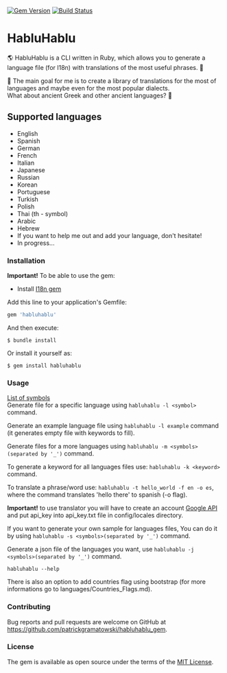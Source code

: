 [![Gem Version](https://badge.fury.io/rb/habluhablu.svg)](https://badge.fury.io/rb/habluhablu)
[![Build Status](https://travis-ci.org/patrickgramatowski/habluhablu_gem.svg?branch=master)](https://travis-ci.org/patrickgramatowski/habluhablu_gem)

# HabluHablu

:earth_americas: HabluHablu is a CLI written in Ruby, which allows you to generate a language file (for I18n) with translations of the most useful phrases. :closed_book:

:dart: The main goal for me is to create a library of translations for the most of languages and maybe even for the most popular dialects.   
What about ancient Greek and other ancient languages? :scroll:

## Supported languages

- English
- Spanish
- German
- French
- Italian
- Japanese
- Russian
- Korean
- Portuguese
- Turkish
- Polish
- Thai (th - symbol)
- Arabic
- Hebrew
- If you want to help me out and add your language, don't hesitate!
- In progress...

### Installation

**Important!**
To be able to use the gem:
- Install [I18n gem](https://github.com/ruby-i18n/i18n)

Add this line to your application's Gemfile:

```ruby
gem 'habluhablu'
```

And then execute:

    $ bundle install

Or install it yourself as:

    $ gem install habluhablu

### Usage

[List of symbols](https://www.w3.org/International/O-charset-lang.html)   
Generate file for a specific language using `habluhablu -l <symbol>` command.
   
Generate an example language file using `habluhablu -l example` command (it generates empty file with keywords to fill).    
    
Generate files for a more languages using `habluhablu -m <symbols>(separated by '_')` command.  
    
To generate a keyword for all languages files use: `habluhablu -k <keyword>` command.     
    
To translate a phrase/word use: `habluhablu -t hello_world -f en -o es`, where the command translates 'hello there' to spanish (-o flag).    
     
**Important!** to use translator you will have to create an account [Google API](https://rapidapi.com/googlecloud/api/google-translate1) and put api_key into api_key.txt file in config/locales directory.  
    
If you want to generate your own sample for languages files, You can do it by using `habluhablu -s <symbols>(separated by '_')` command.  
    
Generate a json file of the languages you want, use `habluhablu -j <symbols>(separated by '_')` command.   
   
`habluhablu --help`

There is also an option to add countries flag using bootstrap (for more informations go to languages/Countries_Flags.md).

### Contributing

Bug reports and pull requests are welcome on GitHub at https://github.com/patrickgramatowski/habluhablu_gem.

### License

The gem is available as open source under the terms of the [MIT License](https://opensource.org/licenses/MIT).
